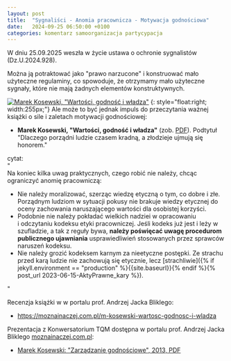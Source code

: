 ```yaml
---
layout: post
title:  "Sygnaliści - Anomia pracownicza - Motywacja godnościowa"
date:   2024-09-25 06:50:00 +0100
categories: komentarz samoorganizacja partycypacja
---
```


W dniu 25.09.2025 weszła w życie ustawa o ochronie sygnalistów (Dz.U.2024.928).

Można ją potraktować jako "prawo narzucone" i konstruować mało użyteczne regulaminy, co spowoduje, że otrzymamy mało użyteczne sygnały, które nie mają żadnych elementów konstruktywnych. 

[![Marek Kosewski, "Wartości, godność i władza"](https://wydawnictwo.aeh.edu.pl/wp-content/uploads/2019/08/wartosc_godnosc_i_wladza_big.jpg)](https://wydawnictwo.aeh.edu.pl/wartosci-godnosc-i-wladza/)
{: style="float:right; width:255px;"}
Ale może to być jednak impuls do przeczytania ważnej książki o sile i zaletach motywacji godnościowej: 
* **Marek Kosewski, "Wartości, godność i władza"** (zob. [PDF](https://www.firmyrodzinne.pl/download/tqm/Wartosci-godnosc-i-wladza.pdf)). Podtytuł "Dlaczego porządni ludzie czasem kradną, a złodzieje ujmują się honorem."

cytat:  
"  
Na koniec kilka uwag praktycznych, czego robić nie należy, chcąc ograniczyć anomię pracowniczą:
* Nie należy moralizować, szerząc wiedzę etyczną o tym, co dobre i złe. Porządnym ludziom w sytuacji pokusy nie brakuje wiedzy etycznej do oceny zachowania naruszającego wartości dla osobistej korzyści.
* Podobnie nie należy pokładać wielkich nadziei w opracowaniu i odczytaniu kodeksu etyki pracowniczej. Jeśli kodeks już jest i leży w szufladzie, a tak z reguły bywa, **należy poświęcać uwagę procedurom publicznego ujawniania** usprawiedliwień stosowanych przez sprawców naruszeń kodeksu.
* Nie należy grozić kodeksem karnym za nieetyczne postępki. Ze strachu przed karą ludzie nie zachowują się etycznie, lecz [strachliwie]({% if jekyll.environment == "production" %}{{site.baseurl}}{% endif %}{% post_url 2023-06-15-AktyPrawne_kary %}).

"

Recenzja książki w w portalu prof. Andrzej Jacka Bliklego:
* <https://moznainaczej.com.pl/m-kosewski-wartosc-godnosc-i-wladza>

Prezentacja z Konwersatorium TQM dostępna w portalu prof. Andrzej Jacka Bliklego [moznainaczej.com.pl](https://moznainaczej.com.pl):
* [Marek Kosewski: "Zarządzanie godnościowe", 2013, PDF](https://moznainaczej.com.pl/Download/Konwersatoria/Rok_2013/M_Kosewski_zarzadzanie_godnosciowe.pdf)

